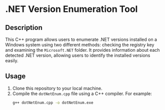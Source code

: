 # .NET Version Enumeration Tool

## Description
This C++ program allows users to enumerate .NET versions installed on a Windows system using two different methods: checking the registry key and examining the `Microsoft.NET` folder. It provides information about each detected .NET version, allowing users to identify the installed versions easily.

## Usage
1. Clone this repository to your local machine.
2. Compile the `dotNetEnum.cpp` file using a C++ compiler. For example:
   ```bash
   g++ dotNetEnum.cpp -o dotNetEnum.exe
